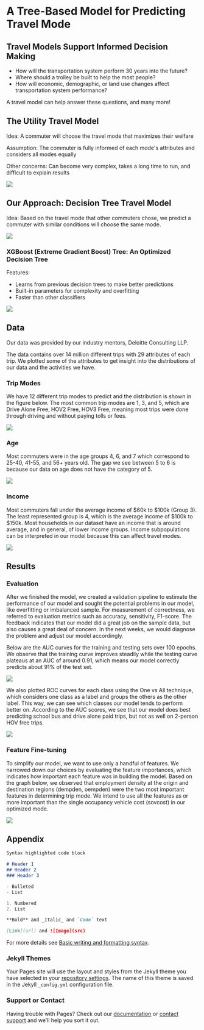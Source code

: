 # A Tree-Based Model for Predicting Travel Mode

<style>
.page-header {
  background-image: url('images/headerbackground.jpeg');
  background-repeat: no-repeat;
  background-attachment: fixed;
  background-size: cover;
}

</style>


## Travel Models Support Informed Decision Making
- How will the transportation system perform 30 years into the future?
- Where should a trolley be built to help the most people?
- How will economic, demographic, or land use changes affect transportation system performance?

A travel model can help answer these questions, and many more! 


## The Utility Travel Model 
Idea: A commuter will choose the travel mode that maximizes their welfare 

Assumption: The commuter is fully informed of each mode's attributes and considers all modes equally

Other concerns: Can become very complex, takes a long time to run, and difficult to explain results

<img src="images/utility.png">

## Our Approach: Decision Tree Travel Model
Idea: Based on the travel mode that other commuters chose, we predict a commuter with similar conditions will choose the same mode. 

<img src="images/tree.png">

### XGBoost (Extreme Gradient Boost) Tree: An Optimized Decision Tree
Features:
- Learns from previous decision trees to make better predictions
- Built-in parameters for complexity and overfitting
- Faster than other classifiers

<img src="images/xgboost.png">


## Data
Our data was provided by our industry mentors, Deloitte Consulting LLP.

The data contains over 14 million different trips with 29 attributes of each trip. We plotted some of the attributes to get insight into the distributions of our data and the activities we have. 

### Trip Modes
We have 12 different trip modes to predict and the distribution is shown in the figure below. The most common trip modes are 1, 3, and 5, which are Drive Alone Free, HOV2 Free, HOV3 Free, meaning most trips were done through driving and without paying tolls or fees.

<img src="images/data1img.png">

### Age
Most commuters were in the age groups 4, 6, and 7 which correspond to 25-40, 41-55, and 56+ years old. The gap we see between 5 to 6 is because our data on age does not have the category of 5. 

<img src="images/data2img.png">

### Income 
Most commuters fall under the average income of $60k to $100k (Group 3). The least represented group is 4, which is the average income of $100k to $150k. Most households in our dataset have an income that is around average, and in general, of lower income groups. Income subpopulations can be interpreted in our model because this can affect travel modes. 

<img src="images/data3img.png">

## Results 

### Evaluation 

After we finished the model, we created a validation pipeline to estimate the performance of our model and sought the potential problems in our model, like overfitting or imbalanced sample. For measurement of correctness, we referred to evaluation metrics such as accuracy, sensitivity, F1-score. The feedback indicates that our model did a great job on the sample data, but also causes a great deal of concern. In the next weeks, we would diagnose the problem and adjust our model accordingly.  
  
Below are the AUC curves for the training and testing sets over 100 epochs. We observe that the training curve improves steadily while the testing curve plateaus at an AUC of around 0.91, which means our model correctly predicts about 91\% of the test set. 

<img src="images/eval1img.png">

We also plotted ROC curves for each class using the One vs All technique, which considers one class as a label and groups the others as the other label. This way, we can see which classes our model tends to perform better on. According to the AUC scores, we see that our model does best predicting school bus and drive alone paid trips, but not as well on 2-person HOV free trips. 

<img src="images/eval2img.png">

### Feature Fine-tuning

To simplify our model, we want to use only a handful of features. We narrowed down our choices by evaluating the feature importances, which indicates how important each feature was in building the model. Based on the graph below, we observed that employment density at the origin and destination regions (dempden, oempden) were the two most important features in determining trip mode. We intend to use all the features as or more important than the single occupancy vehicle cost (sovcost) in our optimized mode. 

<img src="images/eval3img.png">


## Appendix 

```markdown
Syntax highlighted code block

# Header 1
## Header 2
### Header 3

- Bulleted
- List

1. Numbered
2. List

**Bold** and _Italic_ and `Code` text

[Link](url) and ![Image](src)
```

For more details see [Basic writing and formatting syntax](https://docs.github.com/en/github/writing-on-github/getting-started-with-writing-and-formatting-on-github/basic-writing-and-formatting-syntax).

### Jekyll Themes

Your Pages site will use the layout and styles from the Jekyll theme you have selected in your [repository settings](https://github.com/lkuwahara/DSC180B.github.io-B05/settings/pages). The name of this theme is saved in the Jekyll `_config.yml` configuration file.

### Support or Contact

Having trouble with Pages? Check out our [documentation](https://docs.github.com/categories/github-pages-basics/) or [contact support](https://support.github.com/contact) and we’ll help you sort it out.
